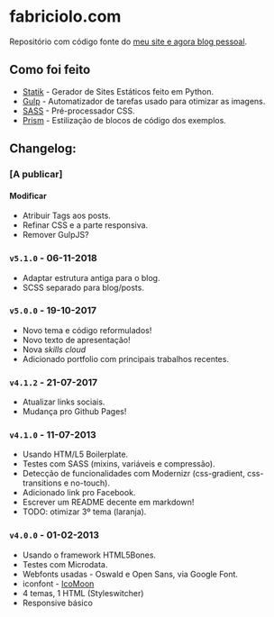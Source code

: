 # fabriciolo.com

Repositório com código fonte do [meu site e agora blog pessoal](http://fabriciolo.com).

## Como foi feito

* [Statik](https://github.com/thanethomson/statik) - Gerador de Sites Estáticos feito em Python.
* [Gulp](https://gulpjs.com) - Automatizador de tarefas usado para otimizar as imagens.
* [SASS](https://sass-lang.com "Syntatically Awesome Style Sheets") - Pré-processador CSS.
* [Prism](https://prismjs.com "Lightweight, robust, elegant syntax highlighting") - Estilização de blocos de código dos exemplos.

## Changelog:

### [A publicar]
#### Modificar
- Atribuir Tags aos posts.
- Refinar CSS e a parte responsiva.
- Remover GulpJS?

### `v5.1.0` - 06-11-2018

* Adaptar estrutura antiga para o blog.
* SCSS separado para blog/posts.

### `v5.0.0` - 19-10-2017
* Novo tema e código reformulados!
* Novo texto de apresentação!
* Nova *skills cloud*
* Adicionado portfolio com principais trabalhos recentes.

### `v4.1.2` - 21-07-2017

* Atualizar links sociais.
* Mudança pro Github Pages!

### `v4.1.0` - 11-07-2013

* Usando HTM/L5 Boilerplate.
* Testes com SASS (mixins, variáveis e compressão).
* Detecção de funcionalidades com Modernizr (css-gradient, css-transitions e no-touch).
* Adicionado link pro Facebook.
* Escrever um README decente em markdown!
* TODO: otimizar 3º tema (laranja).

### `v4.0.0` - 01-02-2013

* Usando o framework HTML5Bones.
* Testes com Microdata.
* Webfonts usadas - Oswald e Open Sans, via Google Font.
* iconfont - [IcoMoon](http://keyamoon.com/icomoon)
* 4 temas, 1 HTML (Styleswitcher)
* Responsive básico
